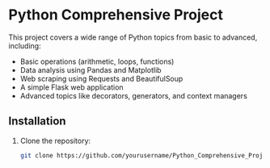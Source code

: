 # Python Comprehensive Project

This project covers a wide range of Python topics from basic to advanced, including:

- Basic operations (arithmetic, loops, functions)
- Data analysis using Pandas and Matplotlib
- Web scraping using Requests and BeautifulSoup
- A simple Flask web application
- Advanced topics like decorators, generators, and context managers

## Installation

1. Clone the repository:

   ```bash
   git clone https://github.com/yourusername/Python_Comprehensive_Project.git